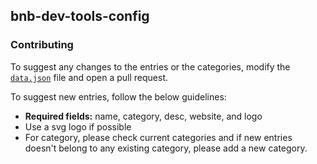 ## bnb-dev-tools-config


### Contributing

To suggest any changes to the entries or the categories, modify the [`data.json`](https://github.com/node-real/bnb-chain-dev-tools-config/blob/main/data.json) file and open a pull request.

To suggest new entries, follow the below guidelines:

- **Required fields:** name, category, desc, website, and logo
- Use a svg logo if possible
- For category, please check current categories and if new entries doesn't belong to any existing category, please add a new category.
